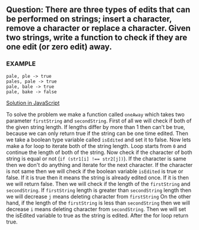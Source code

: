 ## Question: There are three types of edits that can be performed on strings; insert a character, remove a character or replace a character. Given two strings, write a function to check if they are one edit (or zero edit) away. 

### EXAMPLE 

```
pale, ple -> true
pales, pale -> true
pale, bale -> true
pale, bake -> false
```

[Solution in JavaScript](https://link)


To solve the problem we make a function called `oneAway` which takes two parameter `firstString` and `secondString`. 
First of all we will check if both of the given string length. If lengths differ by more than 1 then can't be true, because we can only return true if the string can be one time edited. 
Then we take a boolean type variable called `isEdited` and set it to false. Now lets make a for loop to iterate both of the string length. Loop starts from `0` and continue the length of both of the string. Now check if the character of both string is equal or not (`if (str1[i] !== str2[j])`). If the character is same then we don't do anything and iterate for the next character.
If the character is not same then we will check if the boolean variable `isEdited` is true or false. If it is true then it means the string is already edited once. If it is then we will return false. 
Then we will check if the length of the `firstString` and `secondString`. If `firstString` length is greater than `secondString` length then we will decrease `j` means deleting character from `firstString` On the other hand, if the length of the `firstString` is less than `secondString` then we will decrease `i` means deleting character from `secondString`. 
Then we will set the isEdited variable to true as the string is edited.
After the for loop return true.